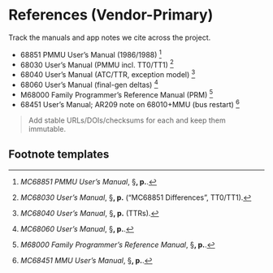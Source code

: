 # References (Vendor-Primary)

Track the manuals and app notes we cite across the project.

- 68851 PMMU User’s Manual (1986/1988)  [^68851-UM]
- 68030 User’s Manual (PMMU incl. TT0/TT1)  [^68030-UM]
- 68040 User’s Manual (ATC/TTR, exception model)  [^68040-UM]
- 68060 User’s Manual (final-gen deltas)  [^68060-UM]
- M68000 Family Programmer’s Reference Manual (PRM)  [^PRM]
- 68451 User’s Manual; AR209 note on 68010+MMU (bus restart)  [^68451-UM]

> Add stable URLs/DOIs/checksums for each and keep them immutable.

## Footnote templates
[^68851-UM]: *MC68851 PMMU User’s Manual*, §__, p.__.
[^68030-UM]: *MC68030 User’s Manual*, §__, p.__ (“MC68851 Differences”, TT0/TT1).
[^68040-UM]: *MC68040 User’s Manual*, §__, p.__ (TTRs).
[^68060-UM]: *MC68060 User’s Manual*, §__, p.__.
[^PRM]: *M68000 Family Programmer’s Reference Manual*, §__, p.__.
[^68451-UM]: *MC68451 MMU User’s Manual*, §__, p.__.
